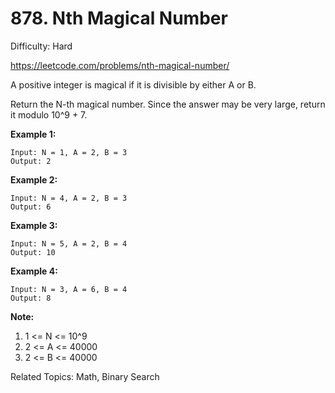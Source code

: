 # 878. Nth Magical Number

Difficulty: Hard

https://leetcode.com/problems/nth-magical-number/

A positive integer is magical if it is divisible by either A or B.

Return the N-th magical number.  Since the answer may be very large, return it modulo 10^9 + 7.

**Example 1:**
```
Input: N = 1, A = 2, B = 3
Output: 2
```
**Example 2:**
```
Input: N = 4, A = 2, B = 3
Output: 6
```
**Example 3:**
```
Input: N = 5, A = 2, B = 4
Output: 10
```
**Example 4:**
```
Input: N = 3, A = 6, B = 4
Output: 8
``` 

**Note:**

1. 1 <= N <= 10^9
2. 2 <= A <= 40000
3. 2 <= B <= 40000

Related Topics: Math, Binary Search

